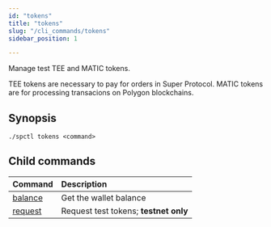 ```yaml
---
id: "tokens"
title: "tokens"
slug: "/cli_commands/tokens"
sidebar_position: 1

---
```


Manage test TEE and MATIC tokens.

TEE tokens are necessary to pay for orders in Super Protocol. MATIC tokens are for processing transacions on Polygon blockchains.

## Synopsis

```
./spctl tokens <command>
```

## Child commands

| **Command**                                        | **Description** |
|:---------------------------------------------------|:----------------|
| [balance](/developers/cli_commands/tokens/balance) | Get the wallet balance  |
| [request](/developers/cli_commands/tokens/request) | Request test tokens; **testnet only** |
